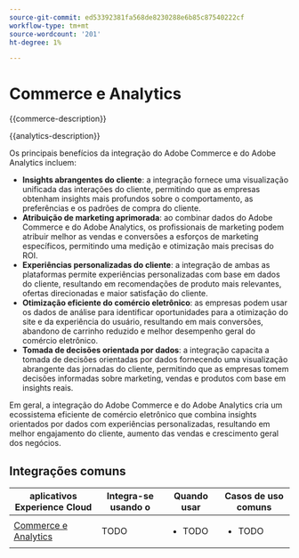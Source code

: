 ```yaml
---
source-git-commit: ed53392381fa568de8230288e6b85c87540222cf
workflow-type: tm+mt
source-wordcount: '201'
ht-degree: 1%

---
```



# Commerce e Analytics

{{commerce-description}}

{{analytics-description}}

Os principais benefícios da integração do Adobe Commerce e do Adobe Analytics incluem:

+ **Insights abrangentes do cliente**: a integração fornece uma visualização unificada das interações do cliente, permitindo que as empresas obtenham insights mais profundos sobre o comportamento, as preferências e os padrões de compra do cliente.
+ **Atribuição de marketing aprimorada**: ao combinar dados do Adobe Commerce e do Adobe Analytics, os profissionais de marketing podem atribuir melhor as vendas e conversões a esforços de marketing específicos, permitindo uma medição e otimização mais precisas do ROI.
+ **Experiências personalizadas do cliente**: a integração de ambas as plataformas permite experiências personalizadas com base em dados do cliente, resultando em recomendações de produto mais relevantes, ofertas direcionadas e maior satisfação do cliente.
+ **Otimização eficiente do comércio eletrônico**: as empresas podem usar os dados de análise para identificar oportunidades para a otimização do site e da experiência do usuário, resultando em mais conversões, abandono de carrinho reduzido e melhor desempenho geral do comércio eletrônico.
+ **Tomada de decisões orientada por dados**: a integração capacita a tomada de decisões orientadas por dados fornecendo uma visualização abrangente das jornadas do cliente, permitindo que as empresas tomem decisões informadas sobre marketing, vendas e produtos com base em insights reais.

Em geral, a integração do Adobe Commerce e do Adobe Analytics cria um ecossistema eficiente de comércio eletrônico que combina insights orientados por dados com experiências personalizadas, resultando em melhor engajamento do cliente, aumento das vendas e crescimento geral dos negócios.

## Integrações comuns

<table>
    <thead>
        <tr>
            <th>aplicativos Experience Cloud</th>
            <th>Integra-se usando o</th>
            <th>Quando usar</th>
            <th>Casos de uso comuns</th>
        </tr>
    </thead>
    <tbody>
        <tr>
            <td>
                <a href="../../integrations/tutorials/analytics-commerce/analytics-commerce.md" target="_blank" rel="noreferrer">Commerce e Analytics</a>
            </td>
            <td>TODO</td>
            <td>
                <ul>
                    <li>TODO</li>
                </ul>
            </td>
            <td>
                <ul>
                    <li>TODO</li>
                </ul>
            </td>
        </tr>        
    </tbody>
</table>
